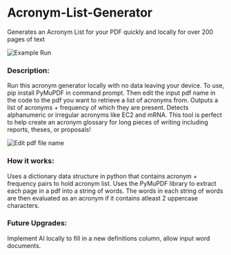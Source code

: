 # Acronym-List-Generator
Generates an Acronym List for your PDF quickly and locally for over 200 pages of text

![Example Run](https://github.com/Srivacthi/Acronym-List-Generator/assets/154648927/6741e863-d4a5-4931-b716-9d442c15d79a)

### Description:
Run this acronym generator locally with no data leaving your device. To use, pip install PyMuPDF in command prompt. Then edit the input pdf name in the code to the pdf you want to retrieve a list of acronyms from. Outputs a list of acronyms + frequency of which they are present. Detects alphanumeric or irregular acronyms like EC2 and mRNA. This tool is perfect to help create an acronym glossary for long pieces of writing including reports, theses, or proposals!

![Edit pdf file name](https://github.com/Srivacthi/Acronym-List-Generator/assets/154648927/0b22e2e4-1af9-4544-8635-4b7d01ffcafb)

### How it works:
Uses a dictionary data structure in python that contains acronym + frequency pairs to hold acronym list. Uses the PyMuPDF library to extract each page in a pdf into a string of words. The words in each string of words are then evaluated as an acronym if it contains atleast 2 uppercase characters.

### Future Upgrades:
Implement AI locally to fill in a new definitions column, allow input word documents.
